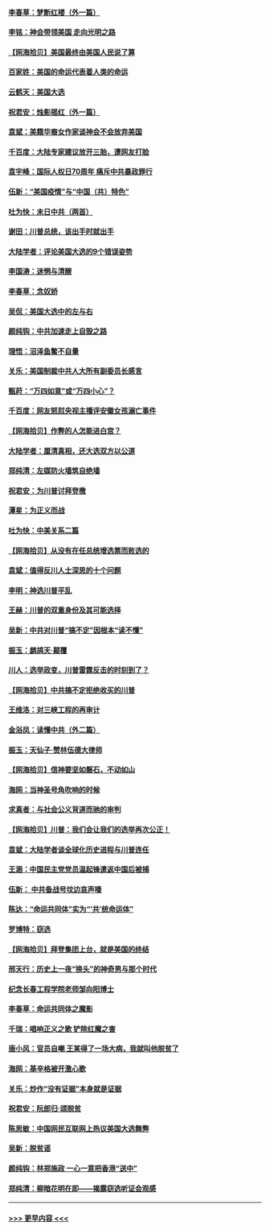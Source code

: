 #### [李春草：梦断红楼（外一篇）](../pages/nsc993/n12619122.md?t=12142202) 
#### [李铭：神会带领美国 走向光明之路](../pages/nsc993/n12618584.md?t=12142202) 
#### [【网海拾贝】美国最终由美国人民说了算](../pages/nsc993/n12617255.md?t=12142202) 
#### [百家姓：美国的命运代表着人类的命运](../pages/nsc993/n12615838.md?t=12142202) 
#### [云鹤天：美国大选](../pages/nsc993/n12615994.md?t=12142202) 
#### [祝君安：烛影摇红（外一篇）](../pages/nsc993/n12615975.md?t=12142202) 
#### [袁斌：美籍华裔女作家谈神会不会放弃美国](../pages/nsc993/n12615263.md?t=12142202) 
#### [千百度：大陆专家建议放开三胎，遭网友打脸](../pages/nsc993/n12614456.md?t=12142202) 
#### [袁宇峰：国际人权日70周年 痛斥中共暴政罪行](../pages/nsc993/n12611965.md?t=12142202) 
#### [伍新：“美国疫情”与“中国（共）特色”](../pages/nsc993/n12611463.md?t=12142202) 
#### [吐为快：末日中共（两首）](../pages/nsc993/n12611461.md?t=12142202) 
#### [谢田：川普总统，该出手时就出手](../pages/nsc993/n12610905.md?t=12142202) 
#### [大陆学者：评论美国大选的9个错误姿势](../pages/nsc993/n12609586.md?t=12142202) 
#### [李国涛：迷惘与清醒](../pages/nsc993/n12607532.md?t=12142202) 
#### [李春草：念奴娇](../pages/nsc993/n12607083.md?t=12142202) 
#### [吴侃：美国大选中的左与右](../pages/nsc993/n12607054.md?t=12142202) 
#### [颜纯钩：中共加速走上自毁之路](../pages/nsc993/n12606473.md?t=12142202) 
#### [理悟：沼泽鱼鳖不自量](../pages/nsc993/n12606454.md?t=12142202) 
#### [关乐：美国制裁中共人大所有副委员长感言](../pages/nsc993/n12606442.md?t=12142202) 
#### [甄莳：“万四如意”或“万四小心”？](../pages/nsc993/n12606091.md?t=12142202) 
#### [千百度：网友怒怼央视主播评安徽女孩溺亡事件](../pages/nsc993/n12605370.md?t=12142202) 
#### [【网海拾贝】作弊的人怎能进白宫？](../pages/nsc993/n12603546.md?t=12142202) 
#### [大陆学者：厘清真相，还大选双方以公道](../pages/nsc993/n12603475.md?t=12142202) 
#### [郑纯清：左媒防火墙筑自绝墙](../pages/nsc993/n12602226.md?t=12142202) 
#### [祝君安：为川普讨拜登檄](../pages/nsc993/n12602199.md?t=12142202) 
#### [潭星：为正义而战](../pages/nsc993/n12600926.md?t=12142202) 
#### [吐为快：中美关系二篇](../pages/nsc993/n12600908.md?t=12142202) 
#### [【网海拾贝】从没有在任总统增选票而败选的](../pages/nsc993/n12600435.md?t=12142202) 
#### [袁斌：值得反川人士深思的十个问题](../pages/nsc993/n12600332.md?t=12142202) 
#### [李明：神选川普平乱](../pages/nsc993/n12599751.md?t=12142202) 
#### [王赫：川普的双重身份及其可能选择](../pages/nsc993/n12599723.md?t=12142202) 
#### [吴新：中共对川普“搞不定”因根本“读不懂”](../pages/nsc993/n12599502.md?t=12142202) 
#### [振玉：鹧鸪天‧颠覆](../pages/nsc993/n12599494.md?t=12142202) 
#### [川人：选举政变，川普雷霆反击的时刻到了？](../pages/nsc993/n12599291.md?t=12142202) 
#### [【网海拾贝】中共搞不定拒绝收买的川普](../pages/nsc993/n12598955.md?t=12142202) 
#### [王维洛：对三峡工程的再审计](../pages/nsc993/n12598436.md?t=12142202) 
#### [金浴凤：读懂中共（外二篇）](../pages/nsc993/n12597943.md?t=12142202) 
#### [振玉：天仙子‧赞林伍德大律师](../pages/nsc993/n12597929.md?t=12142202) 
#### [【网海拾贝】信神要坚如磐石，不动如山](../pages/nsc993/n12597901.md?t=12142202) 
#### [海网：当神圣号角吹响的时候](../pages/nsc993/n12595891.md?t=12142202) 
#### [求真者：与社会公义背道而驰的审判](../pages/nsc993/n12595868.md?t=12142202) 
#### [【网海拾贝】川普：我们会让我们的选举再次公正！](../pages/nsc993/n12594930.md?t=12142202) 
#### [袁斌：大陆学者谈全球化历史进程与川普连任](../pages/nsc993/n12594690.md?t=12142202) 
#### [王涵：中国民主党党员温起锋遣返中国后被捕](../pages/nsc993/n12594540.md?t=12142202) 
#### [伍新： 中共备战号坟边哀声嚎](../pages/nsc993/n12593086.md?t=12142202) 
#### [陈达：“命运共同体”实为“‘共’统命运体”](../pages/nsc993/n12590865.md?t=12142202) 
#### [罗博特：窃选](../pages/nsc993/n12590619.md?t=12142202) 
#### [【网海拾贝】拜登集团上台，就是美国的终结](../pages/nsc993/n12589725.md?t=12142202) 
#### [邢天行：历史上一夜“换头”的神奇男与那个时代](../pages/nsc993/n12589424.md?t=12142202) 
#### [纪念长春工程学院老师邹向阳博士](../pages/nsc993/n12585390.md?t=12142202) 
#### [李春草：命运共同体之魔影](../pages/nsc993/n12585026.md?t=12142202) 
#### [千瑞：唱响正义之歌 铲除红魔之害](../pages/nsc993/n12585002.md?t=12142202) 
#### [唐小风：官员自嘲 王某得了一场大病，我就叫他脱贫了](../pages/nsc993/n12584981.md?t=12142202) 
#### [海网：基辛格被开激心歌](../pages/nsc993/n12584946.md?t=12142202) 
#### [关乐：炒作“没有证据”本身就是证据](../pages/nsc993/n12583146.md?t=12142202) 
#### [祝君安：阮郎归‧颂脱贫](../pages/nsc993/n12583119.md?t=12142202) 
#### [陈思敏：中国网民互联网上热议美国大选舞弊](../pages/nsc993/n12582845.md?t=12142202) 
#### [吴新：脱贫谣](../pages/nsc993/n12580839.md?t=12142202) 
#### [颜纯钩：林郑施政 一心一意把香港“送中”](../pages/nsc993/n12580805.md?t=12142202) 
#### [郑纯清：柳暗花明在即——揭露窃选听证会观感](../pages/nsc993/n12580795.md?t=12142202) 

----
#### [ >>> 更早内容 <<< ](../indexes/nsc993-earlier.md)
